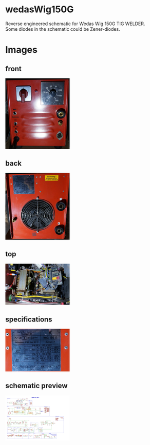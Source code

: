 # wedasWig150G
Reverse engineered schematic for Wedas Wig 150G TIG WELDER. <br/>
Some diodes in the schematic could be Zener-diodes. <br/>

<h1>Images</h1>
<h2>front</h2>
<img src="front.jpg" width="200">
<h2>back</h2>
<img src="back.jpg" width="200">
<h2>top</h2>
<img src="top.jpg" width="200">
<h2>specifications</h2>
<img src="specs.jpg" width="200">
<h2>schematic preview</h2>
<img src="schematic.pdf" width="200">

